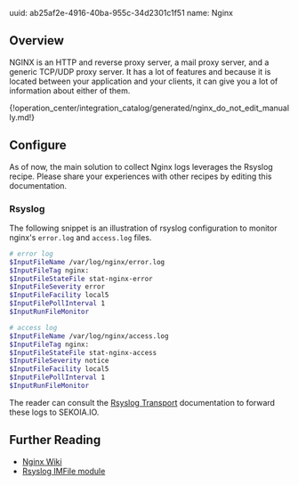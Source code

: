 uuid: ab25af2e-4916-40ba-955c-34d2301c1f51
name: Nginx

## Overview
NGINX is an HTTP and reverse proxy server, a mail proxy server, and a generic TCP/UDP proxy server. It has a lot of features and because it is located between your application and your clients, it can give you a lot of information about either of them.

{!operation_center/integration_catalog/generated/nginx_do_not_edit_manually.md!}

## Configure

As of now, the main solution to collect Nginx logs leverages the Rsyslog recipe. Please share your experiences with other recipes by editing this documentation.

### Rsyslog

The following snippet is an illustration of rsyslog configuration to monitor nginx's `error.log` and `access.log` files.

```bash
# error log
$InputFileName /var/log/nginx/error.log
$InputFileTag nginx:
$InputFileStateFile stat-nginx-error
$InputFileSeverity error
$InputFileFacility local5
$InputFilePollInterval 1
$InputRunFileMonitor

# access log
$InputFileName /var/log/nginx/access.log
$InputFileTag nginx:
$InputFileStateFile stat-nginx-access
$InputFileSeverity notice
$InputFileFacility local5
$InputFilePollInterval 1
$InputRunFileMonitor
```

The reader can consult the [Rsyslog Transport](../../../data_collection/ingestion_methods/rsyslog/) documentation to forward these logs to SEKOIA.IO.


## Further Reading

- [Nginx Wiki](https://www.nginx.com/resources/wiki/start/)
- [Rsyslog IMFile module](https://www.rsyslog.com/doc/v8-stable/configuration/modules/imfile.html)
